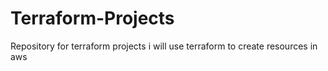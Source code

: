 # Terraform-Projects
Repository for terraform projects
i will use terraform to create resources in aws